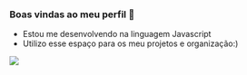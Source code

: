 ### Boas vindas ao meu perfil 🤎

- Estou me desenvolvendo na linguagem Javascript
- Utilizo esse espaço para os meu projetos e organização:)


![](https://media.tenor.com/p4Wl8O4MhJMAAAAi/silence-cute.gif)

